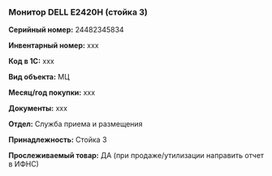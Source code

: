 ### Монитор DELL E2420H (стойка 3) </br>

**Серийный номер:** 24482345834 </br>

**Инвентарный номер:** xxx </br>

**Код в 1С:** xxx </br> 

**Вид объекта:** МЦ

**Месяц/год покупки:** xxx </br>

**Документы:** xxx </br>

**Отдел:** Служба приема и размещения </br>

**Принадлежность:** Стойка 3</br>

**Прослеживаемый товар:** ДА (при продаже/утилизации направить отчет в ИФНС)
